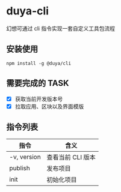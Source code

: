 # duya-cli
幻想可通过 cli 指令实现一套自定义工具包流程

## 安装使用
```
npm install -g @duya/cli
```

## 需要完成的 TASK
- [x] 获取当前开发版本号
- [x] 拉取应用、区块以及界面模版

## 指令列表
|  指令  | 含义 |
|  ----  | ---- |
| -v, version | 查看当前 CLI 版本 |
| publish <registry> | 发布项目 |
| init <dir> | 初始化项目 |